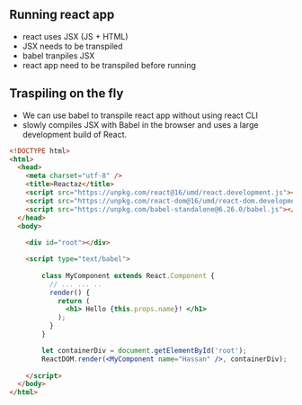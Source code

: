 ## Running react app
* react uses JSX (JS + HTML)
* JSX needs to be transpiled
* babel tranpiles JSX
* react app need to be transpiled before running

## Traspiling on the fly 
* We can use babel to transpile react app without using react CLI
* slowly compiles JSX with Babel in the browser and uses a large development build of React.
```html
<!DOCTYPE html>
<html>
  <head>
    <meta charset="utf-8" />
    <title>Reactaz</title>
    <script src="https://unpkg.com/react@16/umd/react.development.js"></script>
    <script src="https://unpkg.com/react-dom@16/umd/react-dom.development.js"></script>
    <script src="https://unpkg.com/babel-standalone@6.26.0/babel.js"></script>
  </head>
  <body>
  
    <div id="root"></div>

    <script type="text/babel">
	
		class MyComponent extends React.Component {
		  // ... ... ..
		  render() {
			return (
			  <h1> Hello {this.props.name}! </h1>
			);
		  }
		}

		let containerDiv = document.getElementById('root');
		ReactDOM.render(<MyComponent name="Hassan" />, containerDiv);
		
    </script>
  </body>
</html>
```
